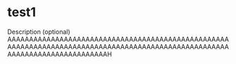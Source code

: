 # test1
Description (optional)
AAAAAAAAAAAAAAAAAAAAAAAAAAAAAAAAAAAAAAAAAAAAAAAAAAAAAAAAAAAAAAAAAAAAAAAAAAAAAAAAAAAAAAAAAAAAAAAAAAAAAAAAAAAAAAAAAAAAAAAAAAAAAH

